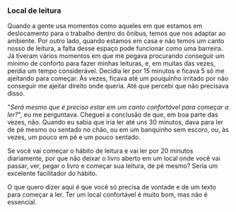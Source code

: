 ### Local de leitura

Quando a gente usa momentos como aqueles em que estamos em deslocamento para o trabalho dentro do ônibus, temos que nos adaptar ao ambiente. Por outro lado, quando estamos em casa e não temos um canto nosso de leitura, a falta desse espaço pode funcionar como uma barreira. Já tiveram vários momentos em que me pegava procurando conseguir um mínimo de conforto para fazer minhas leituras, e, em muitas das vezes, perdia um tempo considerável. Decidia ler por 15 minutos e ficava 5 só me ajeitando para começar. Às vezes, ficava até um pouquinho irritado por não conseguir me ajeitar direito onde queria. Até que percebi que não precisava disso.

"*Será mesmo que é preciso estar em um canto confortável para começar a ler?*", eu me perguntava. Cheguei a conclusão de que, em boa parte das vezes, não. Quando eu sabia que iria ler até uns 30 minutos, dava para ler de pé mesmo ou sentado no chão, ou em um banquinho sem escoro, ou, às vezes, um pouco em pé e um pouco sentado.

Se você vai começar o hábito de leitura e vai ler por 20 minutos diariamente, por que não deixar o livro aberto em um local onde você vai passar, ver, pegar o livro e começar sua leitura, de pé mesmo? Seria um excelente facilitador do hábito.

O que quero dizer aqui é que você só precisa de vontade e de um texto para começar a ler. Ter um local confortável é muito bom, mas não é essencial.
